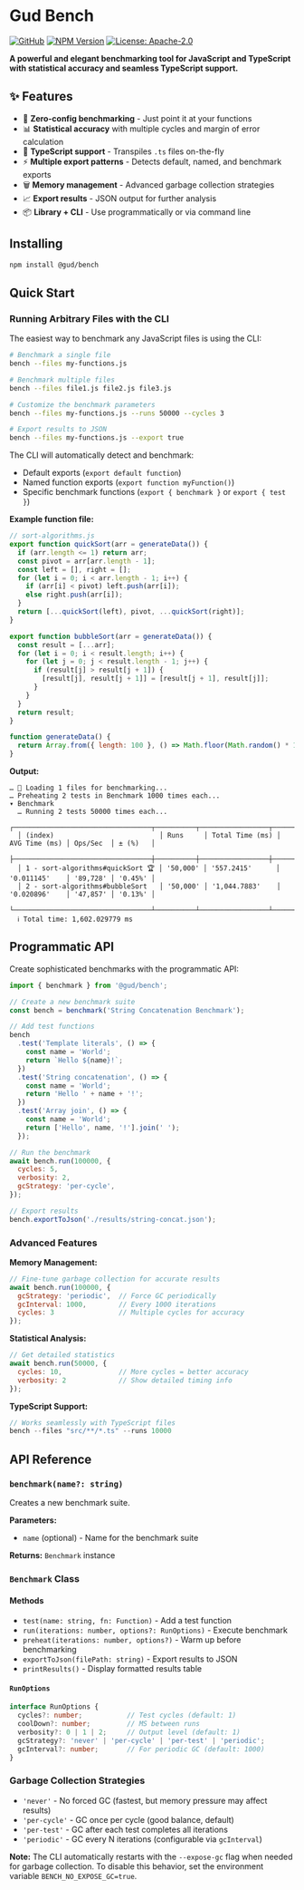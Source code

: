 # Gud Bench

[![GitHub](https://img.shields.io/badge/ryangoree%2Fgud--bench-151b23?logo=github)](https://github.com/ryangoree/gud-bench)
[![NPM Version](https://img.shields.io/badge/%40gud%2Fbench-cb3837?logo=npm)](https://npmjs.com/package/@gud/bench)
[![License: Apache-2.0](https://img.shields.io/badge/Apache%202.0-23454d?logo=apache)](./LICENSE)

**A powerful and elegant benchmarking tool for JavaScript and TypeScript with statistical accuracy and seamless TypeScript support.**

## ✨ Features

- 🚀 **Zero-config benchmarking** - Just point it at your functions
- 📊 **Statistical accuracy** with multiple cycles and margin of error calculation
- 🔧 **TypeScript support** - Transpiles `.ts` files on-the-fly
- ⚡ **Multiple export patterns** - Detects default, named, and benchmark exports
- 🗑️ **Memory management** - Advanced garbage collection strategies
- 📈 **Export results** - JSON output for further analysis
- 📦 **Library + CLI** - Use programmatically or via command line

## Installing

```sh
npm install @gud/bench
```

## Quick Start

### Running Arbitrary Files with the CLI

The easiest way to benchmark any JavaScript files is using the CLI:

```bash
# Benchmark a single file
bench --files my-functions.js

# Benchmark multiple files  
bench --files file1.js file2.js file3.js

# Customize the benchmark parameters
bench --files my-functions.js --runs 50000 --cycles 3

# Export results to JSON
bench --files my-functions.js --export true
```

The CLI will automatically detect and benchmark:
- Default exports (`export default function`)
- Named function exports (`export function myFunction()`)
- Specific benchmark functions (`export { benchmark }` or `export { test }`)

**Example function file:**
```js
// sort-algorithms.js
export function quickSort(arr = generateData()) {
  if (arr.length <= 1) return arr;
  const pivot = arr[arr.length - 1];
  const left = [], right = [];
  for (let i = 0; i < arr.length - 1; i++) {
    if (arr[i] < pivot) left.push(arr[i]);
    else right.push(arr[i]);
  }
  return [...quickSort(left), pivot, ...quickSort(right)];
}

export function bubbleSort(arr = generateData()) {
  const result = [...arr];
  for (let i = 0; i < result.length; i++) {
    for (let j = 0; j < result.length - 1; j++) {
      if (result[j] > result[j + 1]) {
        [result[j], result[j + 1]] = [result[j + 1], result[j]];
      }
    }
  }
  return result;
}

function generateData() {
  return Array.from({ length: 100 }, () => Math.floor(Math.random() * 1000));
}
```

**Output:**
```log
… 📁 Loading 1 files for benchmarking...
… Preheating 2 tests in Benchmark 1000 times each...
▾ Benchmark
  … Running 2 tests 50000 times each...
  ┌──────────────────────────────────┬──────────┬─────────────────┬───────────────┬──────────┬─────────┐
  │ (index)                          │ Runs     │ Total Time (ms) │ AVG Time (ms) │ Ops/Sec  │ ± (%)   │
  ├──────────────────────────────────┼──────────┼─────────────────┼───────────────┼──────────┼─────────┤
  │ 1 - sort-algorithms#quickSort 🏆 │ '50,000' │ '557.2415'      │ '0.011145'    │ '89,728' │ '0.45%' │
  │ 2 - sort-algorithms#bubbleSort   │ '50,000' │ '1,044.7883'    │ '0.020896'    │ '47,857' │ '0.13%' │
  └──────────────────────────────────┴──────────┴─────────────────┴───────────────┴──────────┴─────────┘
  ℹ Total time: 1,602.029779 ms
```

## Programmatic API

Create sophisticated benchmarks with the programmatic API:

```js
import { benchmark } from '@gud/bench';

// Create a new benchmark suite
const bench = benchmark('String Concatenation Benchmark');

// Add test functions
bench
  .test('Template literals', () => {
    const name = 'World';
    return `Hello ${name}!`;
  })
  .test('String concatenation', () => {
    const name = 'World';
    return 'Hello ' + name + '!';
  })
  .test('Array join', () => {
    const name = 'World';
    return ['Hello', name, '!'].join(' ');
  });

// Run the benchmark
await bench.run(100000, {
  cycles: 5,
  verbosity: 2,
  gcStrategy: 'per-cycle',
});

// Export results
bench.exportToJson('./results/string-concat.json');
```

### Advanced Features

**Memory Management:**
```js
// Fine-tune garbage collection for accurate results
await bench.run(100000, {
  gcStrategy: 'periodic',  // Force GC periodically
  gcInterval: 1000,        // Every 1000 iterations
  cycles: 3                // Multiple cycles for accuracy
});
```

**Statistical Analysis:**
```js
// Get detailed statistics
await bench.run(50000, {
  cycles: 10,              // More cycles = better accuracy
  verbosity: 2             // Show detailed timing info
});
```

**TypeScript Support:**
```ts
// Works seamlessly with TypeScript files
bench --files "src/**/*.ts" --runs 10000
```

## API Reference

### `benchmark(name?: string)`

Creates a new benchmark suite.

**Parameters:**
- `name` (optional) - Name for the benchmark suite

**Returns:** `Benchmark` instance

### `Benchmark` Class

#### Methods

- `test(name: string, fn: Function)` - Add a test function
- `run(iterations: number, options?: RunOptions)` - Execute benchmark
- `preheat(iterations: number, options?)` - Warm up before benchmarking  
- `exportToJson(filePath: string)` - Export results to JSON
- `printResults()` - Display formatted results table

#### `RunOptions`

```ts
interface RunOptions {
  cycles?: number;           // Test cycles (default: 1)
  coolDown?: number;         // MS between runs
  verbosity?: 0 | 1 | 2;     // Output level (default: 1) 
  gcStrategy?: 'never' | 'per-cycle' | 'per-test' | 'periodic';
  gcInterval?: number;       // For periodic GC (default: 1000)
}
```

### Garbage Collection Strategies

- `'never'` - No forced GC (fastest, but memory pressure may affect results)
- `'per-cycle'` - GC once per cycle (good balance, default)
- `'per-test'` - GC after each test completes all iterations
- `'periodic'` - GC every N iterations (configurable via `gcInterval`)

**Note:** The CLI automatically restarts with the `--expose-gc` flag when needed for garbage collection. To disable this behavior, set the environment variable `BENCH_NO_EXPOSE_GC=true`.